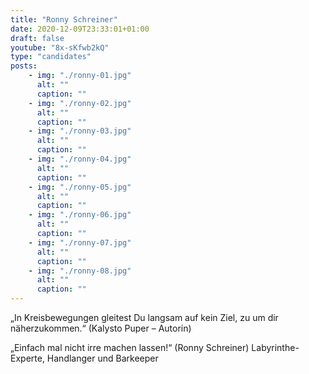 ```yaml
---
title: "Ronny Schreiner"
date: 2020-12-09T23:33:01+01:00
draft: false
youtube: "8x-sKfwb2kQ"
type: "candidates"
posts:
    - img: "./ronny-01.jpg"
      alt: ""
      caption: ""
    - img: "./ronny-02.jpg"
      alt: ""
      caption: ""
    - img: "./ronny-03.jpg"
      alt: ""
      caption: ""
    - img: "./ronny-04.jpg"
      alt: ""
      caption: ""
    - img: "./ronny-05.jpg"
      alt: ""
      caption: ""
    - img: "./ronny-06.jpg"
      alt: ""
      caption: ""
    - img: "./ronny-07.jpg"
      alt: ""
      caption: ""
    - img: "./ronny-08.jpg"
      alt: ""
      caption: ""
---
```


„In Kreisbewegungen gleitest Du langsam auf kein Ziel, zu um dir näherzukommen.“ (Kalysto Puper – Autorin) 

„Einfach mal nicht irre machen lassen!“ 
(Ronny Schreiner) Labyrinthe-Experte, Handlanger und Barkeeper
